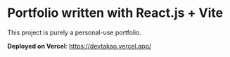 # Portfolio written with React.js + Vite

This project is purely a personal-use portfolio.

**Deployed on Vercel**: https://devtakao.vercel.app/
